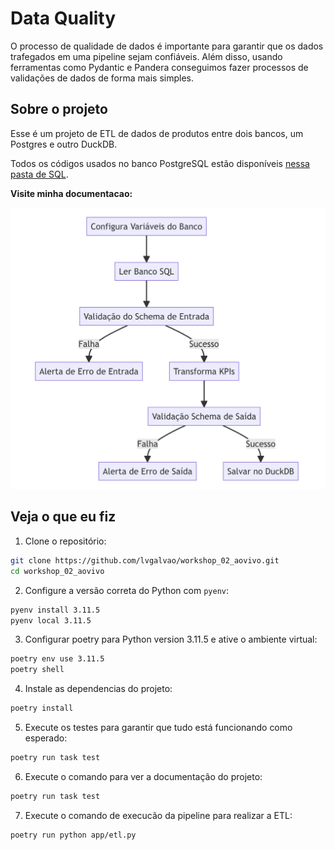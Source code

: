 # Data Quality

O processo de qualidade de dados é importante para garantir que os dados trafegados em uma pipeline sejam confiáveis. Além disso, usando ferramentas como Pydantic e Pandera conseguimos fazer processos de validações de dados de forma mais simples.

## Sobre o projeto

Esse é um projeto de ETL de dados de produtos entre dois bancos, um Postgres e outro DuckDB.

Todos os códigos usados no banco PostgreSQL estão disponíveis [nessa pasta de SQL](sql/).

**Visite minha documentacao:**

[![Fluxo ETL](pics/codeflows.png)](https://juanveronez.github.io/data-quality/)

## Veja o que eu fiz

1. Clone o repositório:

```bash
git clone https://github.com/lvgalvao/workshop_02_aovivo.git
cd workshop_02_aovivo
```

2. Configure a versão correta do Python com `pyenv`:

```bash
pyenv install 3.11.5
pyenv local 3.11.5
```

3. Configurar poetry para Python version 3.11.5 e ative o ambiente virtual:

```bash
poetry env use 3.11.5
poetry shell
```

4. Instale as dependencias do projeto:

```bash
poetry install
```

5. Execute os testes para garantir que tudo está funcionando como esperado:

```bash
poetry run task test
```

6. Execute o comando para ver a documentação do projeto:

```bash
poetry run task test
```

7. Execute o comando de execucão da pipeline para realizar a ETL:

```bash
poetry run python app/etl.py
```
